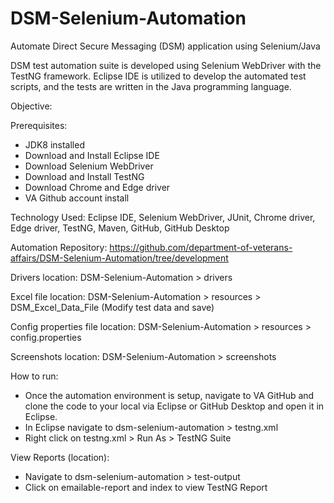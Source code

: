 # DSM-Selenium-Automation
Automate Direct Secure Messaging (DSM) application using Selenium/Java

DSM test automation suite is developed using Selenium WebDriver with the TestNG framework. Eclipse IDE is utilized to develop the automated test scripts, and the tests are written in the Java programming language.

Objective: 

Prerequisites:
- JDK8 installed
- Download and Install Eclipse IDE
- Download Selenium WebDriver
- Download and Install TestNG
- Download Chrome and Edge driver
- VA Github account install


Technology Used:
Eclipse IDE, Selenium WebDriver, JUnit, Chrome driver, Edge driver, TestNG, Maven, GitHub, GitHub Desktop

Automation Repository:
https://github.com/department-of-veterans-affairs/DSM-Selenium-Automation/tree/development

Drivers location:
DSM-Selenium-Automation > drivers

Excel file location:
DSM-Selenium-Automation > resources > DSM_Excel_Data_File (Modify test data and save)

Config properties file location:
DSM-Selenium-Automation > resources > config.properties

Screenshots location:
DSM-Selenium-Automation > screenshots

How to run:
 - Once the automation environment is setup, navigate to VA GitHub and clone the code to your local via Eclipse or GitHub Desktop and open it in Eclipse.
 - In Eclipse navigate to dsm-selenium-automation > testng.xml
 - Right click on testng.xml > Run As > TestNG Suite
 
View Reports (location):
- Navigate to dsm-selenium-automation > test-output
- Click on emailable-report and index to view TestNG Report

